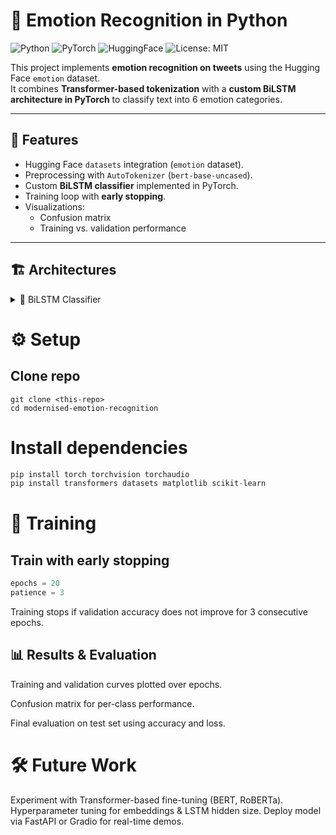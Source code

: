 # 🧠 Emotion Recognition in Python


![Python](https://img.shields.io/badge/Python-3.10-blue.svg)
![PyTorch](https://img.shields.io/badge/PyTorch-2.0+-ee4c2c.svg?logo=pytorch)
![HuggingFace](https://img.shields.io/badge/🤗-Transformers-yellow.svg)
![License: MIT](https://img.shields.io/badge/License-MIT-green.svg)

This project implements **emotion recognition on tweets** using the Hugging Face `emotion` dataset.  
It combines **Transformer-based tokenization** with a **custom BiLSTM architecture in PyTorch** to classify text into 6 emotion categories.

---

## 📌 Features
- Hugging Face `datasets` integration (`emotion` dataset).
- Preprocessing with `AutoTokenizer` (`bert-base-uncased`).
- Custom **BiLSTM classifier** implemented in PyTorch.
- Training loop with **early stopping**.
- Visualizations: 
  - Confusion matrix
  - Training vs. validation performance

---

## 🏗️ Architectures

<details>
<summary>🔹 BiLSTM Classifier</summary>

```python
class BiLSTMClassifier(nn.Module):
    def __init__(self, vocab_size, embed_dim=16, hidden_dim=20, num_classes=6):
        super(BiLSTMClassifier, self).__init__()
        self.embedding = nn.Embedding(vocab_size, embed_dim, padding_idx=0)
        self.lstm1 = nn.LSTM(embed_dim, hidden_dim, batch_first=True, bidirectional=True)
        self.lstm2 = nn.LSTM(hidden_dim * 2, hidden_dim, batch_first=True, bidirectional=True)
        self.fc = nn.Linear(hidden_dim * 2, num_classes)

    def forward(self, x):
        x = self.embedding(x)
        x, _ = self.lstm1(x)
        x, (h, _) = self.lstm2(x)
        h_final = torch.cat((h[-2], h[-1]), dim=1)
        return self.fc(h_final)
```
</details>

# ⚙️ Setup
## Clone repo

```git
git clone <this-repo>
cd modernised-emotion-recognition
```

# Install dependencies
```python
pip install torch torchvision torchaudio
pip install transformers datasets matplotlib scikit-learn
```

# 🚀 Training
## Train with early stopping
```python
epochs = 20
patience = 3
```

Training stops if validation accuracy does not improve for 3 consecutive epochs.

## 📊 Results & Evaluation

Training and validation curves plotted over epochs.

Confusion matrix for per-class performance.

Final evaluation on test set using accuracy and loss.

# 🛠️ Future Work

Experiment with Transformer-based fine-tuning (BERT, RoBERTa).
Hyperparameter tuning for embeddings & LSTM hidden size.
Deploy model via FastAPI or Gradio for real-time demos.